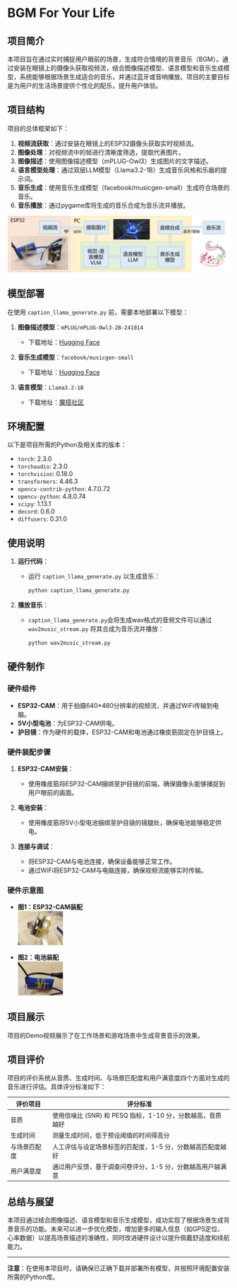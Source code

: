 # BGM For Your Life

## 项目简介

本项目旨在通过实时捕捉用户眼前的场景，生成符合情境的背景音乐（BGM）。通过安装在眼镜上的摄像头获取视频流，结合图像描述模型、语言模型和音乐生成模型，系统能够根据场景生成适合的音乐，并通过蓝牙或音响播放。项目的主要目标是为用户的生活场景提供个性化的配乐，提升用户体验。

## 项目结构

项目的总体框架如下：

1. **视频流获取**：通过安装在眼镜上的ESP32摄像头获取实时视频流。
2. **图像处理**：对视频流中的帧进行清晰度筛选，提取代表图片。
3. **图像描述**：使用图像描述模型（mPLUG-Owl3）生成图片的文字描述。
4. **语言模型处理**：通过双层LLM模型（Llama3.2-1B）生成音乐风格和乐器的提示词。
5. **音乐生成**：使用音乐生成模型（facebook/musicgen-small）生成符合场景的音乐。
6. **音乐播放**：通过pygame库将生成的音乐合成为音乐流并播放。

![总体框架图](.\images\总体框架图.png)

## 模型部署

在使用 `caption_llama_generate.py` 前，需要本地部署以下模型：

1. **图像描述模型**：`mPLUG/mPLUG-Owl3-2B-241014`
   - 下载地址：[Hugging Face](https://huggingface.co/mPLUG/mPLUG-Owl3-2B-241014)

2. **音乐生成模型**：`facebook/musicgen-small`
   - 下载地址：[Hugging Face](https://huggingface.co/facebook/musicgen-small)

3. **语言模型**：`Llama3.2-1B`
   - 下载地址：[魔搭社区](https://www.modelscope.cn/models/LLM-Research/Llama-3.2-1B-Instruct)

## 环境配置

以下是项目所需的Python及相关库的版本：

- `torch`: 2.3.0
- `torchaudio`: 2.3.0
- `torchvision`: 0.18.0
- `transformers`: 4.46.3
- `opencv-contrib-python`: 4.7.0.72
- `opencv-python`: 4.8.0.74
- `scipy`: 1.13.1
- `decord`: 0.6.0
- `diffusers`: 0.31.0

## 使用说明

1. **运行代码**：
   - 运行 `caption_llama_generate.py` 以生成音乐：
     ```bash
     python caption_llama_generate.py
     ```

2. **播放音乐**：
   - `caption_llama_generate.py`会将生成wav格式的音频文件可以通过 `wav2music_stream.py` 将其合成为音乐流并播放：
     
     ```bash
     python wav2music_stream.py
     ```

## 硬件制作

### 硬件组件
- **ESP32-CAM**：用于拍摄640*480分辨率的视频流，并通过WiFi传输到电脑。
- **5V小型电池**：为ESP32-CAM供电。
- **护目镜**：作为硬件的载体，ESP32-CAM和电池通过橡皮筋固定在护目镜上。

### 硬件装配步骤
1. **ESP32-CAM安装**：
   - 使用橡皮筋将ESP32-CAM捆绑至护目镜的前端，确保摄像头能够捕捉到用户眼前的画面。
   
2. **电池安装**：
   - 使用橡皮筋将5V小型电池捆绑至护目镜的镜腿处，确保电池能够稳定供电。

3. **连接与调试**：
   - 将ESP32-CAM与电池连接，确保设备能够正常工作。
   - 通过WiFi将ESP32-CAM与电脑连接，确保视频流能够实时传输。

### 硬件示意图
- **图1：ESP32-CAM装配**  
  <img src="images/ESP32.jpg" alt="ESP32装配" style="zoom: 10%;" />
  
- **图2：电池装配**  
  <img src="images/电池.jpg" alt="电池装配" style="zoom:10%;" />

## 项目展示

项目的Demo视频展示了在工作场景和游戏场景中生成背景音乐的效果。

## 项目评价

项目的评价系统从音质、生成时间、与场景匹配度和用户满意度四个方面对生成的音乐进行评估。具体评分标准如下：

| 评价项目     | 评分标准                                                   |
| ------------ | ---------------------------------------------------------- |
| 音质         | 使用信噪比 (SNR) 和 PESQ 指标，1-10 分，分数越高，音质越好 |
| 生成时间     | 测量生成时间，低于预设阈值的时间得高分                     |
| 与场景匹配度 | 人工评估与设定场景标签的匹配度，1-5 分，分数越高匹配度越好 |
| 用户满意度   | 通过用户反馈，基于调查问卷评分，1-5 分，分数越高用户越满意 |

## 总结与展望

本项目通过结合图像描述、语言模型和音乐生成模型，成功实现了根据场景生成背景音乐的功能。未来可以进一步优化模型，增加更多的输入信息（如GPS定位、心率数据）以提高场景描述的准确性，同时改进硬件设计以提升佩戴舒适度和续航能力。

---

**注意**：在使用本项目时，请确保已正确下载并部署所有模型，并按照环境配置安装所需的Python库。
